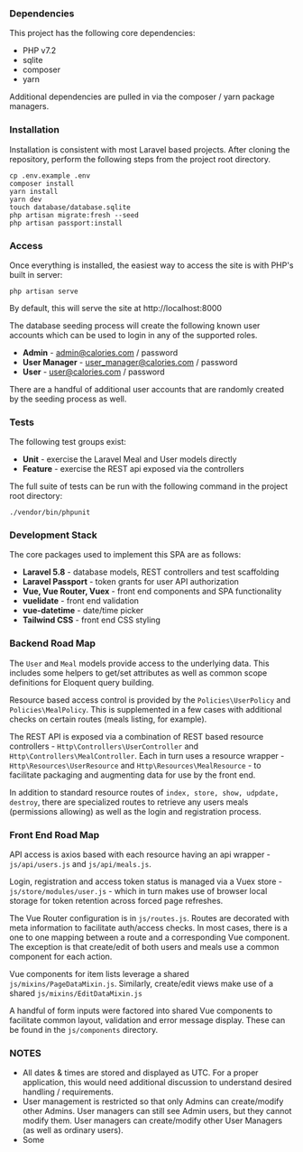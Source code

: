 ### Dependencies

This project has the following core dependencies:
* PHP v7.2
* sqlite
* composer
* yarn

Additional dependencies are pulled in via the composer / yarn package managers.

### Installation

Installation is consistent with most Laravel based projects.  After cloning the repository,
perform the following steps from the project root directory.

```
cp .env.example .env
composer install
yarn install
yarn dev
touch database/database.sqlite
php artisan migrate:fresh --seed
php artisan passport:install
```

### Access

Once everything is installed, the easiest way to access the site is with PHP's built in server: 

```
php artisan serve
```

By default, this will serve the site at http://localhost:8000

The database seeding process will create the following known user accounts which can be used to
login in any of the supported roles.

* **Admin** - admin@calories.com / password
* **User Manager** - user_manager@calories.com / password
* **User** - user@calories.com / password

There are a handful of additional user accounts that are randomly created by the seeding
process as well.

### Tests

The following test groups exist:
* **Unit** - exercise the Laravel Meal and User models directly
* **Feature** - exercise the REST api exposed via the controllers

The full suite of tests can be run with the following command in the project root directory:

```
./vendor/bin/phpunit
``` 

### Development Stack

The core packages used to implement this SPA are as follows:
* **Laravel 5.8** - database models, REST controllers and test scaffolding
* **Laravel Passport** - token grants for user API authorization
* **Vue, Vue Router, Vuex** - front end components and SPA functionality
* **vuelidate** - front end validation
* **vue-datetime** - date/time picker 
* **Tailwind CSS** - front end CSS styling

### Backend Road Map

The `User` and `Meal` models provide access to the underlying data.  This includes some helpers to
get/set attributes as well as common scope definitions for Eloquent query building.

Resource based access control is provided by the `Policies\UserPolicy` and `Policies\MealPolicy`.  This is
supplemented in a few cases with additional checks on certain routes (meals listing, for example).

The REST API is exposed via a combination of REST based resource controllers - `Http\Controllers\UserController` 
and `Http\Controllers\MealController`.  Each in turn uses a resource wrapper - `Http\Resources\UserResource`
and `Http\Resources\MealResource` - to facilitate packaging and augmenting data for use by the front end.

In addition to standard resource routes of `index, store, show, udpdate, destroy`, there are specialized
routes to retrieve any users meals (permissions allowing) as well as the login and registration process. 

### Front End Road Map

API access is axios based with each resource having an api wrapper - `js/api/users.js` and `js/api/meals.js`.

Login, registration and access token status is managed via a Vuex store - `js/store/modules/user.js` - which
in turn makes use of browser local storage for token retention across forced page refreshes.

The Vue Router configuration is in `js/routes.js`.  Routes are decorated with meta information to facilitate
auth/access checks.  In most cases, there is a one to one mapping between a route and a corresponding
Vue component.  The exception is that create/edit of both users and meals use a common component for each action.

Vue components for item lists leverage a shared `js/mixins/PageDataMixin.js`.  Similarly, create/edit views
make use of a shared `js/mixins/EditDataMixin.js`

A handful of form inputs were factored into shared Vue components to facilitate common layout, validation and
error message display.  These can be found in the `js/components` directory.

### NOTES

* All dates & times are stored and displayed as UTC.  For a proper application, this would need additional 
discussion to understand desired handling / requirements.
* User management is restricted so that only Admins can create/modify other Admins.  User managers can still
see Admin users, but they cannot modify them.  User managers can create/modify other User Managers (as well
as ordinary users).
* Some 